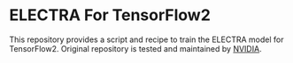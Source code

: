 # ELECTRA For TensorFlow2
 
This repository provides a script and recipe to train the ELECTRA model for TensorFlow2.
Original repository is tested and maintained by [NVIDIA](https://github.com/NVIDIA/DeepLearningExamples.git).

